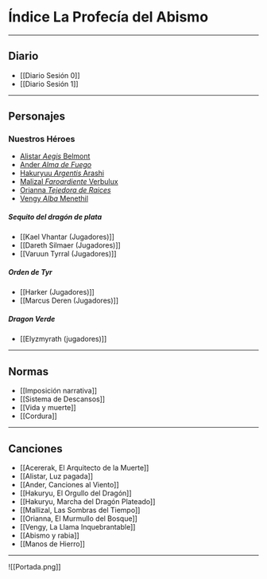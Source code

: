 
# Índice La Profecía del Abismo
---
## **Diario**
- [[Diario Sesión 0]]
- [[Diario Sesión 1]]

---
## **Personajes**
### **Nuestros Héroes**
- [Alistar *Aegis* Belmont](Alistar)
- [Ander *Alma de Fuego*](Ander)
- [Hakuryuu *Argentis* Arashi](Hakuryuu)
- [Malizal *Faroardiente* Verbulux](Malizall)
- [Orianna *Tejedora de Raices*](Orianna)
- [Vengy *Alba* Menethil](Vengy)
##### **Sequito del dragón de plata**
- [[Kael Vhantar (Jugadores)]]
- [[Dareth Silmaer (Jugadores)]]
- [[Varuun Tyrral (Jugadores)]]
##### **Orden de Tyr**
- [[Harker (Jugadores)]]
- [[Marcus Deren (Jugadores)]]
##### **Dragon Verde**
- [[Elyzmyrath (jugadores)]]

---
## **Normas** 
- [[Imposición narrativa]]
- [[Sistema de Descansos]]
- [[Vida y muerte]]
- [[Cordura]]

---
## **Canciones**

- [[Acererak, El Arquitecto de la Muerte]]
- [[Alistar, Luz pagada]]
- [[Ander, Canciones al Viento]]
- [[Hakuryu, El Orgullo del Dragón]]
- [[Hakuryu, Marcha del Dragón Plateado]]
- [[Mallizal, Las Sombras del Tiempo]]
- [[Orianna, El Murmullo del Bosque]]
- [[Vengy, La Llama Inquebrantable]]
- [[Abismo y rabia]]
- [[Manos de Hierro]]

---
![[Portada.png]]
